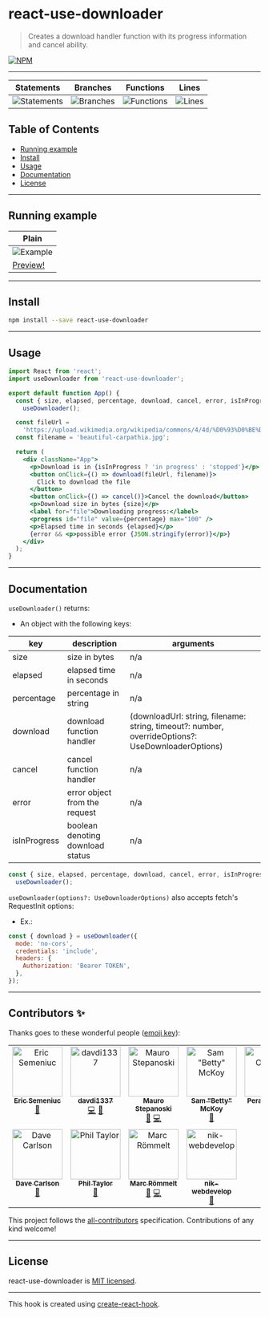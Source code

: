# react-use-downloader

> Creates a download handler function with its progress information and cancel ability.

[![NPM](https://img.shields.io/npm/v/react-use-downloader.svg)](https://www.npmjs.com/package/react-use-downloader)

---

| Statements                                                                                      | Branches                                                                                 | Functions                                                                                     | Lines                                                                                 |
| ----------------------------------------------------------------------------------------------- | ---------------------------------------------------------------------------------------- | --------------------------------------------------------------------------------------------- | ------------------------------------------------------------------------------------- |
| ![Statements](https://img.shields.io/badge/statements-86.44%25-yellow.svg?style=flat&logo=jest) | ![Branches](https://img.shields.io/badge/branches-68.62%25-red.svg?style=flat&logo=jest) | ![Functions](https://img.shields.io/badge/functions-77.14%25-red.svg?style=flat&logo=jest) | ![Lines](https://img.shields.io/badge/lines-86.91%25-yellow.svg?style=flat&logo=jest) |

## Table of Contents

- [Running example](#running-example)
- [Install](#install)
- [Usage](#usage)
- [Documentation](#documentation)
- [License](#license)

---

## Running example

| Plain                                                           |
| --------------------------------------------------------------- |
| ![Example](./assets/readme.gif)                                 |
| [Preview!](https://codesandbox.io/s/react-use-downloader-0zzoq) |

---

## Install

```bash
npm install --save react-use-downloader
```

---

## Usage

```jsx
import React from 'react';
import useDownloader from 'react-use-downloader';

export default function App() {
  const { size, elapsed, percentage, download, cancel, error, isInProgress } =
    useDownloader();

  const fileUrl =
    'https://upload.wikimedia.org/wikipedia/commons/4/4d/%D0%93%D0%BE%D0%B2%D0%B5%D1%80%D0%BB%D0%B0_%D1%96_%D0%9F%D0%B5%D1%82%D1%80%D0%BE%D1%81_%D0%B2_%D0%BF%D1%80%D0%BE%D0%BC%D1%96%D0%BD%D1%8F%D1%85_%D0%B2%D1%80%D0%B0%D0%BD%D1%96%D1%88%D0%BD%D1%8C%D0%BE%D0%B3%D0%BE_%D1%81%D0%BE%D0%BD%D1%86%D1%8F.jpg';
  const filename = 'beautiful-carpathia.jpg';

  return (
    <div className="App">
      <p>Download is in {isInProgress ? 'in progress' : 'stopped'}</p>
      <button onClick={() => download(fileUrl, filename)}>
        Click to download the file
      </button>
      <button onClick={() => cancel()}>Cancel the download</button>
      <p>Download size in bytes {size}</p>
      <label for="file">Downloading progress:</label>
      <progress id="file" value={percentage} max="100" />
      <p>Elapsed time in seconds {elapsed}</p>
      {error && <p>possible error {JSON.stringify(error)}</p>}
    </div>
  );
}
```

---

## Documentation

`useDownloader()` returns:

- An object with the following keys:

| key          | description                      | arguments                                                                                         |
| ------------ | -------------------------------- | ------------------------------------------------------------------------------------------------- |
| size         | size in bytes                    | n/a                                                                                               |
| elapsed      | elapsed time in seconds          | n/a                                                                                               |
| percentage   | percentage in string             | n/a                                                                                               |
| download     | download function handler        | (downloadUrl: string, filename: string, timeout?: number, overrideOptions?: UseDownloaderOptions) |
| cancel       | cancel function handler          | n/a                                                                                               |
| error        | error object from the request    | n/a                                                                                               |
| isInProgress | boolean denoting download status | n/a                                                                                               |

```jsx
const { size, elapsed, percentage, download, cancel, error, isInProgress } =
  useDownloader();
```

`useDownloader(options?: UseDownloaderOptions)` also accepts fetch's RequestInit options:

- Ex.:

```jsx
const { download } = useDownloader({
  mode: 'no-cors',
  credentials: 'include',
  headers: {
    Authorization: 'Bearer TOKEN',
  },
});
```

---

## Contributors ✨

Thanks goes to these wonderful people ([emoji key](https://allcontributors.org/docs/en/emoji-key)):

<!-- ALL-CONTRIBUTORS-LIST:START - Do not remove or modify this section -->
<!-- prettier-ignore-start -->
<!-- markdownlint-disable -->
<table>
  <tbody>
    <tr>
      <td align="center" valign="top" width="14.28%"><a href="https://semeniuc.ml/"><img src="https://avatars.githubusercontent.com/u/3838856?v=4?s=100" width="100px;" alt="Eric Semeniuc"/><br /><sub><b>Eric Semeniuc</b></sub></a><br /><a href="#ideas-esemeniuc" title="Ideas, Planning, & Feedback">🤔</a></td>
      <td align="center" valign="top" width="14.28%"><a href="https://github.com/davdi1337"><img src="https://avatars.githubusercontent.com/u/66253422?v=4?s=100" width="100px;" alt="davdi1337"/><br /><sub><b>davdi1337</b></sub></a><br /><a href="https://github.com/the-bugging/react-use-downloader/commits?author=davdi1337" title="Code">💻</a> <a href="https://github.com/the-bugging/react-use-downloader/issues?q=author%3Adavdi1337" title="Bug reports">🐛</a></td>
      <td align="center" valign="top" width="14.28%"><a href="https://heliusit.net"><img src="https://avatars.githubusercontent.com/u/7851219?v=4?s=100" width="100px;" alt="Mauro Stepanoski"/><br /><sub><b>Mauro Stepanoski</b></sub></a><br /><a href="#ideas-mastepanoski" title="Ideas, Planning, & Feedback">🤔</a> <a href="https://github.com/the-bugging/react-use-downloader/commits?author=mastepanoski" title="Code">💻</a></td>
      <td align="center" valign="top" width="14.28%"><a href="http://bzbetty.blogspot.com"><img src="https://avatars.githubusercontent.com/u/533131?v=4?s=100" width="100px;" alt="Sam &quot;Betty&quot; McKoy"/><br /><sub><b>Sam &quot;Betty&quot; McKoy</b></sub></a><br /><a href="https://github.com/the-bugging/react-use-downloader/issues?q=author%3Abzbetty" title="Bug reports">🐛</a></td>
      <td align="center" valign="top" width="14.28%"><a href="https://github.com/peranosborn"><img src="https://avatars.githubusercontent.com/u/1318002?v=4?s=100" width="100px;" alt="Peran Osborn"/><br /><sub><b>Peran Osborn</b></sub></a><br /><a href="https://github.com/the-bugging/react-use-downloader/issues?q=author%3Aperanosborn" title="Bug reports">🐛</a> <a href="#ideas-peranosborn" title="Ideas, Planning, & Feedback">🤔</a></td>
      <td align="center" valign="top" width="14.28%"><a href="https://github.com/MarcosRS"><img src="https://avatars.githubusercontent.com/u/12486814?v=4?s=100" width="100px;" alt="Marcos"/><br /><sub><b>Marcos</b></sub></a><br /><a href="https://github.com/the-bugging/react-use-downloader/issues?q=author%3AMarcosRS" title="Bug reports">🐛</a> <a href="#ideas-MarcosRS" title="Ideas, Planning, & Feedback">🤔</a></td>
      <td align="center" valign="top" width="14.28%"><a href="https://github.com/9swampy"><img src="https://avatars.githubusercontent.com/u/523054?v=4?s=100" width="100px;" alt="9swampy"/><br /><sub><b>9swampy</b></sub></a><br /><a href="https://github.com/the-bugging/react-use-downloader/issues?q=author%3A9swampy" title="Bug reports">🐛</a> <a href="https://github.com/the-bugging/react-use-downloader/commits?author=9swampy" title="Code">💻</a></td>
    </tr>
    <tr>
      <td align="center" valign="top" width="14.28%"><a href="https://github.com/davecarlson"><img src="https://avatars.githubusercontent.com/u/299702?v=4?s=100" width="100px;" alt="Dave Carlson"/><br /><sub><b>Dave Carlson</b></sub></a><br /><a href="#ideas-davecarlson" title="Ideas, Planning, & Feedback">🤔</a></td>
      <td align="center" valign="top" width="14.28%"><a href="http://moa-crypto.com/"><img src="https://avatars.githubusercontent.com/u/1455736?v=4?s=100" width="100px;" alt="Phil Taylor"/><br /><sub><b>Phil Taylor</b></sub></a><br /><a href="#maintenance-ruru-ink" title="Maintenance">🚧</a></td>
      <td align="center" valign="top" width="14.28%"><a href="https://github.com/MarcRoemmelt"><img src="https://avatars.githubusercontent.com/u/36316710?v=4?s=100" width="100px;" alt="Marc Römmelt"/><br /><sub><b>Marc Römmelt</b></sub></a><br /><a href="#ideas-MarcRoemmelt" title="Ideas, Planning, & Feedback">🤔</a> <a href="https://github.com/the-bugging/react-use-downloader/commits?author=MarcRoemmelt" title="Code">💻</a></td>
      <td align="center" valign="top" width="14.28%"><a href="https://github.com/nik-webdevelop"><img src="https://avatars.githubusercontent.com/u/10981702?v=4?s=100" width="100px;" alt="nik-webdevelop"/><br /><sub><b>nik-webdevelop</b></sub></a><br /><a href="#ideas-nik-webdevelop" title="Ideas, Planning, & Feedback">🤔</a></td>
    </tr>
  </tbody>
</table>

<!-- markdownlint-restore -->
<!-- prettier-ignore-end -->

<!-- ALL-CONTRIBUTORS-LIST:END -->

This project follows the [all-contributors](https://github.com/all-contributors/all-contributors) specification. Contributions of any kind welcome!

---

## License

react-use-downloader is [MIT licensed](./LICENSE).

---

This hook is created using [create-react-hook](https://github.com/hermanya/create-react-hook).
